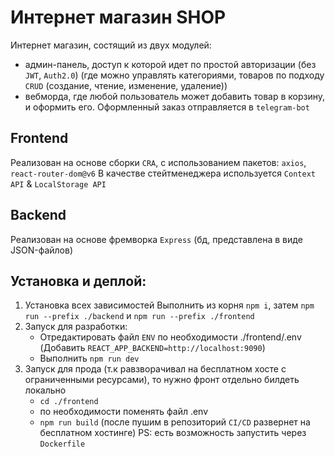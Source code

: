 # Интернет магазин SHOP
Интернет магазин, состящий из двух модулей: 
- админ-панель, доступ к которой идет по простой авторизации (без `JWT`, `Auth2.0`)
  (где можно управлять категориями, товаров по подходу `CRUD` (создание, чтение, изменение, удаление)) 
- вебморда, где любой пользователь может добавить товар в корзину, и оформить его. Оформленный заказ отправляется в `telegram-bot`

## Frontend
Реализован на основе сборки `CRA`, с использованием пакетов: `axios`, `react-router-dom@v6`
В качестве стейтменеджера используется `Context API` & `LocalStorage API`

## Backend
Реализован на основе фремворка `Express` (бд, представлена в виде JSON-файлов)

## Установка и деплой:
1. Установка всех зависимостей
Выполнить из корня `npm i`, затем `npm run --prefix ./backend` и `npm run --prefix ./frontend`
2. Запуск для разработки:
    - Отредактировать файл `ENV` по необходимости ./frontend/.env (Добавить `REACT_APP_BACKEND=http://localhost:9090`)
    - Выполнить `npm run dev`
3. Запуск для прода (т.к равзворачивал на бесплатном хосте с ограниченными ресурсами), то нужно фронт отдельно билдеть локально
    - `cd ./frontend`
    - по необходимости поменять файл .env
    - `npm run build`
    (после пушим в репозиторий `CI/CD` развернет на бесплатном хостинге)
PS: есть возможность запустить через `Dockerfile`